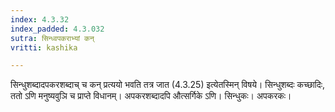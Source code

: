 ```yaml
---
index: 4.3.32
index_padded: 4.3.032
sutra: सिन्ध्वपकराभ्यां कन्
vritti: kashika

---
```

सिन्धुशब्दादपकरशब्दाच् च कन् प्रत्ययो भवति तत्र जात (4.3.25) इत्येतस्मिन् विषये। सिन्धुशब्दः कच्छादिः, ततो ऽणि मनुष्यवुञि च प्राप्ते विधानम्। अपकरशब्दादपि औत्सर्गिके ऽणि। सिन्धुकः। अपकरकः।